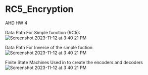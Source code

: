 # RC5_Encryption
AHD HW 4

Data Path For Simple function (RC5):
![Screenshot 2023-11-12 at 3 40 21 PM](https://github.com/Jboyrox/RC5_Encryption/assets/45749588/ff1f8f01-9af2-4d6c-afeb-dffb0a804b6e)

Data Path For Inverse of the simple fuction:
![Screenshot 2023-11-12 at 3 40 21 PM](https://github.com/Jboyrox/RC5_Encryption/assets/45749588/d6646e2d-f68a-466d-9838-6432151c1daa)

Finite State Machines Used in to create the encoders and decoders
![Screenshot 2023-11-12 at 3 40 21 PM](https://github.com/Jboyrox/RC5_Encryption/assets/45749588/06424b5e-6ed1-43a9-bac5-6d0a049006f1)

